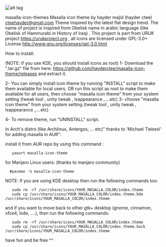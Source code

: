 ![alt tag](https://github.com/hayderctee/masalla-icon-theme/blob/master/masalla_b.png "Masalla Icon Theme")

masalla-icon-themes
Masalla icon theme by hayder majid (hayder ctee) <cteehayder@gmail.com>
Theme inspired by the latest flat design trend.
The name of project  is inspired from Obelisk name in arabic language (like Obelisk of Hammurabi in History of Iraq) .
This project is part from URUK project <https://urukproject.org> , all icons are licensed under GPL-3.0+ License <http://www.gnu.org/licenses/gpl-3.0.html> 

How to install:

(NOTE: if you use KDE, you should install icons as root)
1- Download the ".tar.gz" file from here:
        https://github.com/hayderctee/masalla-icon-theme/releases
and extract it.

2- You can simply install icon theme by running "INSTALL" script to make them available for local users, 
OR run this script as root to make them available for all users, then choose "masalla icon theme" from your system setting (tweak tool , unity tweak , lxappearance ,....etc)
3- choose "masalla icon theme" from your system setting (tweak tool , unity tweak , lxappearance ,....etc)

4- To remove theme, run "UNINSTALL" script.


In Arch's distro (like Archlinux, Antergos, ... etc)" thanks to 'Michael Tiebesl' for adding masalla in AUR":

install it from AUR repo by using this command  :

       yaourt masalla-icon-theme

for Manjaro Linux users: (thanks to manjaro community)
	   
      #pacman -S masalla-icon-theme



NOTE:  If you are using KDE desktop then run the following commands too:

       sudo rm -rf /usr/share/icons/YOUR_MASALLA_COLOR/index.theme
       sudo cp /usr/share/icons/YOUR_MASALLA_COLOR/index.theme.kde /usr/share/icons/YOUR_MASALLA_COLOR/index.theme
       
and if you want to move back to other gtk+ desktop (gnome, cinnamon, xfce4, lxde, ....), then run the following commands:

       sudo rm -rf /usr/share/icons/YOUR_MASALLA_COLOR/index.theme
       sudo cp /usr/share/icons/YOUR_MASALLA_COLOR/index.theme.back /usr/share/icons/YOUR_MASALLA_COLOR/index.theme


have fun and be free ^^


